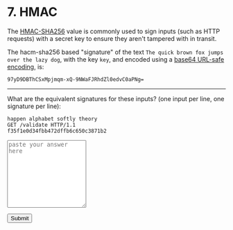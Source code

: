 
# 7. HMAC

The [HMAC-SHA256](https://en.wikipedia.org/wiki/HMAC#Examples) value is commonly used to sign inputs (such as HTTP requests) with a secret key to ensure they aren't tampered with in transit.

The hacm-sha256 based "signature" of the text `The quick brown fox jumps over the lazy dog`, with the key `key`, and encoded using a [base64 URL-safe encoding](https://datatracker.ietf.org/doc/html/rfc4648#section-5), is:

```
97yD9DBThCSxMpjmqm-xQ-9NWaFJRhdZl0edvC0aPNg=
```

---

What are the equivalent signatures for these inputs? (one input per line, one signature per line):

```
happen alphabet softly theory
GET /validate HTTP/1.1
f35f1e0d34fbb472dffb6c650c3871b2
```

<textarea id="answer" rows="10" cols="20" placeholder="paste your answer here" data-hash="6df5c474b62b9a08412bc563c51c83fa3dcb0771f97b5aeb835d418aa1e41dcc"></textarea>

<button id="check" type="button">Submit</button>

<script src="/oiler/validate.js"></script>
